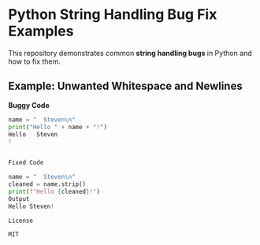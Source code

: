 # Python String Handling Bug Fix Examples

This repository demonstrates common **string handling bugs** in Python and how to fix them.

## Example: Unwanted Whitespace and Newlines

**Buggy Code**
```python
name = "  Steven\n"
print("Hello " + name + "!")
Hello   Steven
!


Fixed Code

name = "  Steven\n"
cleaned = name.strip()
print(f"Hello {cleaned}!")
Output
Hello Steven!

License

MIT



